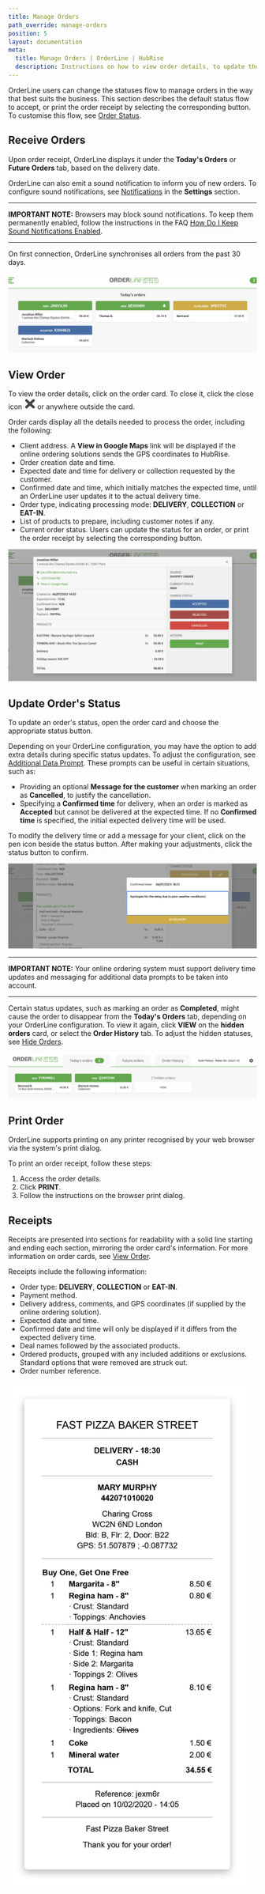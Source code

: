 ```yaml
---
title: Manage Orders
path_override: manage-orders
position: 5
layout: documentation
meta:
  title: Manage Orders | OrderLine | HubRise
  description: Instructions on how to view order details, to update the order status, and to print a receipt. Connect apps and synchronise your data.
---
```


OrderLine users can change the statuses flow to manage orders in the way that best suits the business. This section describes the default status flow to accept, or print the order receipt by selecting the corresponding button. To customise this flow, see [Order Status](/apps/orderline/settings/#order-status).

## Receive Orders

Upon order receipt, OrderLine displays it under the **Today's Orders** or **Future Orders** tab, based on the delivery date.

OrderLine can also emit a sound notification to inform you of new orders. To configure sound notifications, see [Notifications](/apps/orderline/settings#notifications) in the **Settings** section.

---

**IMPORTANT NOTE:** Browsers may block sound notifications. To keep them permanently enabled, follow the instructions in the FAQ [How Do I Keep Sound Notifications Enabled](/apps/orderline/faqs/keep-sound-notifications-enabled/).

---

On first connection, OrderLine synchronises all orders from the past 30 days.

![OrderLine Order displays](./images/018-2x-order-displays.png)

## View Order

To view the order details, click on the order card. To close it, click the close icon <InlineImage width="23" height="23">![OrderLine Close icon](../images/032-close.png)</InlineImage> or anywhere outside the card.

Order cards display all the details needed to process the order, including the following:

- Client address. A **View in Google Maps** link will be displayed if the online ordering solutions sends the GPS coordinates to HubRise.
- Order creation date and time.
- Expected date and time for delivery or collection requested by the customer.
- Confirmed date and time, which initially matches the expected time, until an OrderLine user updates it to the actual delivery time.
- Order type, indicating processing mode: **DELIVERY**, **COLLECTION** or **EAT-IN**.
- List of products to prepare, including customer notes if any.
- Current order status. Users can update the status for an order, or print the order receipt by selecting the corresponding button.

![OrderLine Order Card Details](./images/019-2x-order-card-details.png)

## Update Order's Status

To update an order's status, open the order card and choose the appropriate status button.

Depending on your OrderLine configuration, you may have the option to add extra details during specific status updates. To adjust the configuration, see [Additional Data Prompt](/apps/orderline/settings/#additional-data-prompt). These prompts can be useful in certain situations, such as:

- Providing an optional **Message for the customer** when marking an order as **Cancelled**, to justify the cancellation.
- Specifying a **Confirmed time** for delivery, when an order is marked as **Accepted** but cannot be delivered at the expected time. If no **Confirmed time** is specified, the initial expected delivery time will be used.

To modify the delivery time or add a message for your client, click on the pen icon beside the status button. After making your adjustments, click the status button to confirm.

![Status flow example](./images/012-2x-add-prompt-in-delivery.png)

---

**IMPORTANT NOTE:** Your online ordering system must support delivery time updates and messaging for additional data prompts to be taken into account.

---

Certain status updates, such as marking an order as **Completed**, might cause the order to disappear from the **Today's Orders** tab, depending on your OrderLine configuration. To view it again, click **VIEW** on the **hidden orders** card, or select the **Order History** tab. To adjust the hidden statuses, see [Hide Orders](/apps/orderline/settings/#hide-orders).

![OrderLine Hidden Orders Card](./images/039-2x-hidden-orders-card.png)

## Print Order

OrderLine supports printing on any printer recognised by your web browser via the system's print dialog.

To print an order receipt, follow these steps:

1. Access the order details.
1. Click **PRINT**.
1. Follow the instructions on the browser print dialog.

## Receipts

Receipts are presented into sections for readability with a solid line starting and ending each section, mirroring the order card's information. For more information on order cards, see [View Order](#view-order).

Receipts include the following information:

- Order type: **DELIVERY**, **COLLECTION** or **EAT-IN**.
- Payment method.
- Delivery address, comments, and GPS coordinates (if supplied by the online ordering solution).
- Expected date and time.
- Confirmed date and time will only be displayed if it differs from the expected delivery time.
- Deal names followed by the associated products.
- Ordered products, grouped with any included additions or exclusions. Standard options that were removed are struck out.
- Order number reference.

![OrderLine Order Receipt Example](./images/030-2x-receipt-example.jpg)
